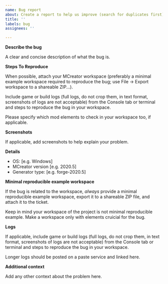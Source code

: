 ```yaml
---
name: Bug report
about: Create a report to help us improve (search for duplicates first)
title: ''
labels: bug
assignees: ''

---
```


**Describe the bug**

A clear and concise description of what the bug is.

**Steps To Reproduce**

When possible, attach your MCreator workspace (preferably a minimal example workspace required to reproduce the bug; use File -> Export workspace to a shareable ZIP...).

Include game or build logs (full logs, do not crop them, in text format, screenshots of logs are not acceptable) from the Console tab or terminal and steps to reproduce the bug in your workspace. 

Please specify which mod elements to check in your workspace too, if applicable.

**Screenshots**

If applicable, add screenshots to help explain your problem.

**Details**
 - OS: [e.g. Windows]
 - MCreator version [e.g. 2020.5]
 - Generator type: [e.g. forge-2020.5]

**Minimal reproducible example workspace**

If the bug is related to the workspace, *always* provide a minimal reproducible example 
workspace, export it to a shareable ZIP file, and attach it to the ticket.

Keep in mind your workspace of the project is not minimal reproducible example.
Make a workspace only with elements cruicial for the bug.

**Logs**

If applicable, include game or build logs (full logs, do not crop them, in text format, 
screenshots of logs are not acceptable) from the Console tab or terminal and steps to reproduce the bug in your workspace. 

Longer logs should be posted on a paste service and linked here.

**Additional context**

Add any other context about the problem here.
